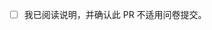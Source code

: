 <!-- 注意：如果您需要提交信息，请通过表单，谢谢合作！ -->

<!-- 目前因 workflow 问题，`/docs` 目录完全由脚本从问卷生成。 -->
<!-- 直接修改 `/docs` 目录内文件的 PR 会被强制覆盖。 -->
<!-- 问卷地址：https://www.wenjuan.com/s/UZBZJv8lWrd/ -->
<!-- 如果只希望补充部分信息，可将其它问题的回答留空。 -->

<!-- 确认无误后，请将下一行行首的 [ ] 修改为 [x]： -->
- [ ] 我已阅读说明，并确认此 PR 不适用问卷提交。
<!-- 感谢您的贡献！ -->

<!-- 如有补充说明，请从下一行开始书写。 -->

